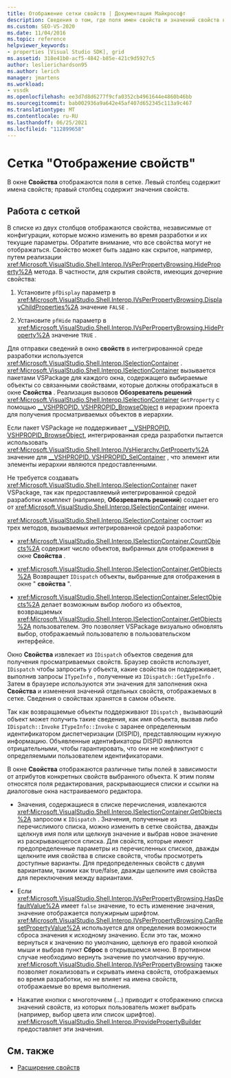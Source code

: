 ```yaml
---
title: Отображение сетки свойств | Документация Майкрософт
description: Сведения о том, где поля имен свойств и значений свойств находятся в сетке в окно свойств и как работать с сеткой в расширении свойств.
ms.custom: SEO-VS-2020
ms.date: 11/04/2016
ms.topic: reference
helpviewer_keywords:
- properties [Visual Studio SDK], grid
ms.assetid: 318e41b0-acf5-4842-b85e-421c9d5927c5
author: leslierichardson95
ms.author: lerich
manager: jmartens
ms.workload:
- vssdk
ms.openlocfilehash: ee3d7d8d6277f9cfa0352cb4961644e4860b46bb
ms.sourcegitcommit: bab002936a9a642e45af407d652345c113a9c467
ms.translationtype: MT
ms.contentlocale: ru-RU
ms.lasthandoff: 06/25/2021
ms.locfileid: "112899658"
---
```

# <a name="properties-display-grid"></a>Сетка "Отображение свойств"

В окне **Свойства** отображаются поля в сетке. Левый столбец содержит имена свойств; правый столбец содержит значения свойств.

## <a name="work-with-the-grid"></a>Работа с сеткой

В списке из двух столбцов отображаются свойства, независимые от конфигурации, которые можно изменить во время разработки и их текущие параметры. Обратите внимание, что все свойства могут не отображаться. Свойство может быть задано как скрытое, например, путем реализации <xref:Microsoft.VisualStudio.Shell.Interop.IVsPerPropertyBrowsing.HideProperty%2A> метода. В частности, для скрытия свойств, имеющих дочерние свойства:

1. Установите `pfDisplay` параметр в <xref:Microsoft.VisualStudio.Shell.Interop.IVsPerPropertyBrowsing.DisplayChildProperties%2A> значение `FALSE` .

2. Установите `pfHide` параметр в <xref:Microsoft.VisualStudio.Shell.Interop.IVsPerPropertyBrowsing.HideProperty%2A> значение `TRUE` .

Для отправки сведений в окно **свойств** в интегрированной среде разработки используется <xref:Microsoft.VisualStudio.Shell.Interop.ISelectionContainer> . <xref:Microsoft.VisualStudio.Shell.Interop.ISelectionContainer> вызывается пакетами VSPackage для каждого окна, содержащего выбираемые объекты со связанными свойствами, которые должны отображаться в окне **Свойства** . Реализация вызовов **Обозреватель решений** <xref:Microsoft.VisualStudio.Shell.Interop.ISelectionContainer> `GetProperty` с помощью [__VSHPROPID. VSHPROPID_BrowseObject](<xref:Microsoft.VisualStudio.Shell.Interop.__VSHPROPID.VSHPROPID_BrowseObject>) в иерархии проекта для получения просматриваемых объектов в иерархии.

Если пакет VSPackage не поддерживает [__VSHPROPID. VSHPROPID_BrowseObject](<xref:Microsoft.VisualStudio.Shell.Interop.__VSHPROPID.VSHPROPID_BrowseObject>), интегрированная среда разработки пытается использовать <xref:Microsoft.VisualStudio.Shell.Interop.IVsHierarchy.GetProperty%2A> значение для [__VSHPROPID. VSHPROPID_SelContainer](<xref:Microsoft.VisualStudio.Shell.Interop.__VSHPROPID.VSHPROPID_SelContainer>) , что элемент или элементы иерархии являются предоставленными.

Не требуется создавать <xref:Microsoft.VisualStudio.Shell.Interop.ISelectionContainer> пакет VSPackage, так как предоставляемый интегрированной средой разработки комплект (например, **Обозреватель решений**) создает его от <xref:Microsoft.VisualStudio.Shell.Interop.ISelectionContainer> имени.

<xref:Microsoft.VisualStudio.Shell.Interop.ISelectionContainer> состоит из трех методов, вызываемых интегрированной средой разработки:

- <xref:Microsoft.VisualStudio.Shell.Interop.ISelectionContainer.CountObjects%2A> содержит число объектов, выбранных для отображения в окне **Свойства** .

- <xref:Microsoft.VisualStudio.Shell.Interop.ISelectionContainer.GetObjects%2A> Возвращает `IDispatch` объекты, выбранные для отображения в окне " **свойства** ".

- <xref:Microsoft.VisualStudio.Shell.Interop.ISelectionContainer.SelectObjects%2A> делает возможным выбор любого из объектов, возвращаемых <xref:Microsoft.VisualStudio.Shell.Interop.ISelectionContainer.GetObjects%2A> пользователем. Это позволяет VSPackage визуально обновлять выбор, отображаемый пользователю в пользовательском интерфейсе.

Окно **Свойства** извлекает из `IDispatch` объектов сведения для получения просматриваемых свойств. Браузер свойств использует, `IDispatch` чтобы запросить у объекта, какие свойства он поддерживает, выполнив запросы `ITypeInfo` , полученные из `IDispatch::GetTypeInfo` . Затем в браузере используются эти значения для заполнения окна **Свойства** и изменения значений отдельных свойств, отображаемых в сетке. Сведения о свойствах хранятся в самом объекте.

Так как возвращаемые объекты поддерживают `IDispatch` , вызывающий объект может получить такие сведения, как имя объекта, вызвав либо `IDispatch::Invoke` `ITypeInfo::Invoke` с заранее определенным идентификатором диспетчеризации (DISPID), представляющим нужную информацию. Объявленные идентификаторы DISPID являются отрицательными, чтобы гарантировать, что они не конфликтуют с определяемыми пользователем идентификаторами.

В окне **Свойства** отображаются различные типы полей в зависимости от атрибутов конкретных свойств выбранного объекта. К этим полям относятся поля редактирования, раскрывающиеся списки и ссылки на диалоговые окна настраиваемого редактора.

- Значения, содержащиеся в списке перечисления, извлекаются <xref:Microsoft.VisualStudio.Shell.Interop.ISelectionContainer.GetObjects%2A> запросом к `IDispatch` . Значения, полученные из перечислимого списка, можно изменить в сетке свойства, дважды щелкнув имя поля или щелкнув значение и выбрав новое значение из раскрывающегося списка. Для свойств, которые имеют предопределенные параметры из перечисленных списков, дважды щелкните имя свойства в списке свойств, чтобы просмотреть доступные варианты. Для предопределенных свойств с двумя вариантами, такими как true/false, дважды щелкните имя свойства для переключения между вариантами.

- Если <xref:Microsoft.VisualStudio.Shell.Interop.IVsPerPropertyBrowsing.HasDefaultValue%2A> имеет `false` значение, то есть изменение значения, значение отображается полужирным шрифтом. <xref:Microsoft.VisualStudio.Shell.Interop.IVsPerPropertyBrowsing.CanResetPropertyValue%2A> используется для определения возможности сброса значения к исходному значению. Если это так, можно вернуться к значению по умолчанию, щелкнув его правой кнопкой мыши и выбрав пункт **Сброс** в открывшемся меню. В противном случае необходимо вернуть значение по умолчанию вручную. <xref:Microsoft.VisualStudio.Shell.Interop.IVsPerPropertyBrowsing> также позволяет локализовать и скрывать имена свойств, отображаемых во время разработки, но не влияет на имена свойств, отображаемые во время выполнения.

- Нажатие кнопки с многоточием (...) приводит к отображению списка значений свойств, из которых пользователь может выбрать (например, выбор цвета или список шрифтов). <xref:Microsoft.VisualStudio.Shell.Interop.IProvidePropertyBuilder> предоставляет эти значения.

## <a name="see-also"></a>См. также

- [Расширение свойств](../../extensibility/internals/extending-properties.md)
